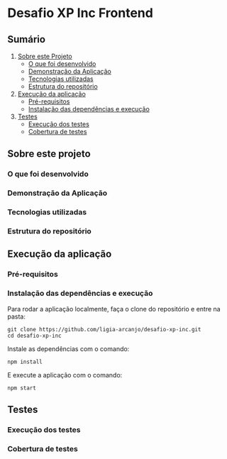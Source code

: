 # Desafio XP Inc Frontend

## Sumário

1. [Sobre este Projeto](#sobre-este-projeto)
    - [O que foi desenvolvido](#o-que-foi-desenvolvido)
    - [Demonstração da Aplicação](#demonstração-da-aplicação)
    - [Tecnologias utilizadas](#tecnologias-utilizadas)
    - [Estrutura do repositório](#estrutura-do-repositório)
2. [Execução da aplicação](#execução-da-aplicação)
    - [Pré-requisitos](#pré-requisitos)
    - [Instalação das dependências e execução](#instalação-das-dependências-e-execução)
3. [Testes](#testes)
    - [Execução dos testes](#execução-dos-testes)
    - [Cobertura de testes](#cobertura-de-testes)

## Sobre este projeto

### O que foi desenvolvido

### Demonstração da Aplicação

### Tecnologias utilizadas

### Estrutura do repositório

## Execução da aplicação

### Pré-requisitos

### Instalação das dependências e execução

Para rodar a aplicação localmente, faça o clone do repositório e entre na pasta:

```
git clone https://github.com/ligia-arcanjo/desafio-xp-inc.git
cd desafio-xp-inc
```

Instale as dependências com o comando:

```
npm install
```

E execute a aplicação com o comando:

```
npm start
```

## Testes

### Execução dos testes

### Cobertura de testes
